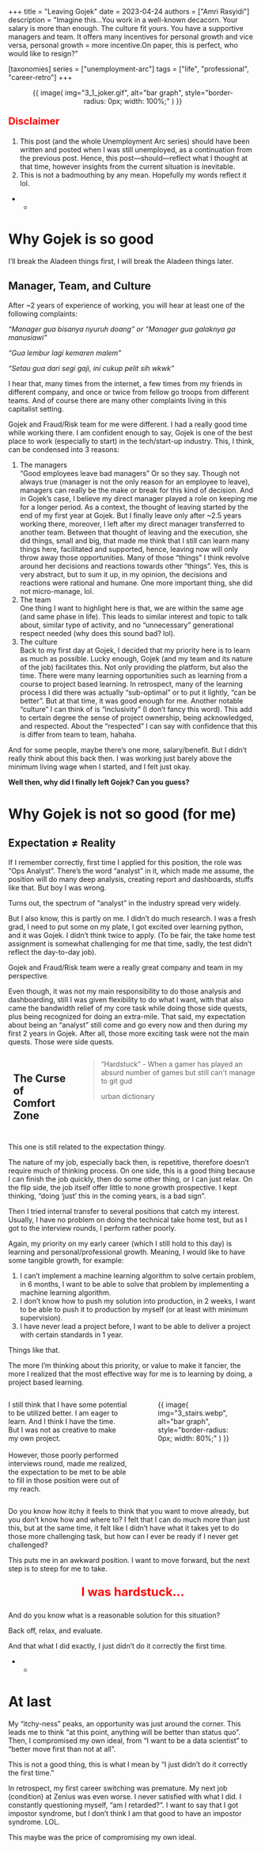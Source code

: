 +++
title = "Leaving Gojek"
date = 2023-04-24
authors = ["Amri Rasyidi"]
description = "Imagine this…You work in a well-known decacorn. Your salary is more than enough. The culture fit yours. You have a supportive managers and team. It offers many incentives for personal growth and vice versa, personal growth = more incentive.On paper, this is perfect, who would like to resign?"

[taxonomies]
series = ["unemployment-arc"]
tags = ["life", "professional", "career-retro"]
+++

<figure style="text-align:center">{{ image( img="3_1_joker.gif", alt="bar graph", style="border-radius: 0px; width: 100%;" ) }}</figure>

<p style="color:red;font-size:20px"><b>Disclaimer</b></p>

1. This post (and the whole Unemployment Arc series) should have been written and posted when I was still unemployed, as a continuation from the previous post. Hence, this post—should—reflect what I thought at that time, however insights from the current situation is inevitable.
1. This is not a badmouthing by any mean. Hopefully my words reflect it lol.

- -

# Why Gojek is so good

I’ll break the Aladeen things first, I will break the Aladeen things later.

## Manager, Team, and Culture

After ~2 years of experience of working, you will hear at least one of the following complaints:

_“Manager gua bisanya nyuruh doang” or “Manager gua galaknya ga manusiawi”_

_“Gua lembur lagi kemaren malem”_

_“Setau gua dari segi gaji, ini cukup pelit sih wkwk”_

I hear that, many times from the internet, a few times from my friends in different company, and once or twice from fellow go troops from different teams. And of course there are many other complaints living in this capitalist setting.

Gojek and Fraud/Risk team for me were different. I had a really good time while working there. I am confident enough to say, Gojek is one of the best place to work (especially to start) in the tech/start-up industry. This, I think, can be condensed into 3 reasons:
1. The managers<br>
“Good employees leave bad managers” Or so they say. Though not always true (manager is not the only reason for an employee to leave), managers can really be the make or break for this kind of decision. And in Gojek’s case, I believe my direct manager played a role on keeping me for a longer period. As a context, the thought of leaving started by the end of my first year at Gojek. But I finally leave only after ~2.5 years working there, moreover, I left after my direct manager transferred to another team. Between that thought of leaving and the execution, she did things, small and big, that made me think that I still can learn many things here, facilitated and supported, hence, leaving now will only throw away those opportunities. Many of those “things” I think revolve around her decisions and reactions towards other “things”. Yes, this is very abstract, but to sum it up, in my opinion, the decisions and reactions were rational and humane. One more important thing, she did not micro-manage, lol.
1. The team<br>
One thing I want to highlight here is that, we are within the same age (and same phase in life). This leads to similar interest and topic to talk about, similar type of activity, and no “unnecessary” generational respect needed (why does this sound bad? lol).
1. The culture<br>
Back to my first day at Gojek, I decided that my priority here is to learn as much as possible. Lucky enough, Gojek (and my team and its nature of the job) facilitates this. Not only providing the platform, but also the time. There were many learning opportunities such as learning from a course to project based learning.
In retrospect, many of the learning process I did there was actually “sub-optimal” or to put it lightly, “can be better”. But at that time, it was good enough for me.
Another notable “culture” I can think of is “inclusivity” (I don’t fancy this word). This add to certain degree the sense of project ownership, being acknowledged, and respected. About the “respected” I can say with confidence that this is differ from team to team, hahaha.

And for some people, maybe there’s one more, salary/benefit. But I didn’t really think about this back then. I was working just barely above the minimum living wage when I started, and I felt just okay.

**Well then, why did I finally left Gojek? Can you guess?**

# Why Gojek is not so good (for me)

## Expectation ≠ Reality

If I remember correctly, first time I applied for this position, the role was “Ops Analyst”. There’s the word “analyst” in it, which made me assume, the position will do many deep analysis, creating report and dashboards, stuffs like that. But boy I was wrong.

Turns out, the spectrum of “analyst” in the industry spread very widely.

But I also know, this is partly on me. I didn’t do much research. I was a fresh grad, I need to put some on my plate, I got excited over learning python, and it was Gojek. I didn’t think twice to apply. (To be fair, the take home test assignment is somewhat challenging for me that time, sadly, the test didn’t reflect the day-to-day job).

Gojek and Fraud/Risk team were a really great company and team in my perspective.

Even though, it was not my main responsibility to do those analysis and dashboarding, still I was given flexibility to do what I want, with that also came the bandwidth relief of my core task while doing those side quests, plus being recognized for doing an extra-mile. That said, my expectation about being an “analyst” still come and go every now and then during my first 2 years in Gojek. After all, those more exciting task were not the main quests. Those were side quests.

<div class="columns">
  <div class="column" style="flex-basis: 30%; padding: 10px;">
    <h2>The Curse of Comfort Zone</h2>
  </div>
  <div class="column" style="flex-basis: 100%; padding: 0px;">
    <blockquote>
      <p>“Hardstuck” - When a gamer has played an absurd number of games but still can't manage to git gud</p>
      <footer>urban dictionary</footer>
    </blockquote>
  </div>
</div>

This one is still related to the expectation thingy.

The nature of my job, especially back then, is repetitive, therefore doesn’t require much of thinking process. On one side, this is a good thing because I can finish the job quickly, then do some other thing, or I can just relax. On the flip side, the job itself offer little to none growth prospective. I kept thinking, “doing ‘just’ this in the coming years, is a bad sign”.

Then I tried internal transfer to several positions that catch my interest. Usually, I have no problem on doing the technical take home test, but as I got to the interview rounds, I perform rather poorly.

Again, my priority on my early career (which I still hold to this day) is learning and personal/professional growth. Meaning, I would like to have some tangible growth, for example:

1. I can’t implement a machine learning algorithm to solve certain problem, in 6 months, I want to be able to solve that problem by implementing a machine learning algorithm.
1. I don’t know how to push my solution into production, in 2 weeks, I want to be able to push it to production by myself (or at least with minimum supervision).
1. I have never lead a project before, I want to be able to deliver a project with certain standards in 1 year.

Things like that.

The more I’m thinking about this priority, or value to make it fancier, the more I realized that the most effective way for me is to learning by doing, a project based learning.

<div class="columns">
  <div class="column" style="flex-basis: 50%; padding: 0px;">
      <p>I still think that I have some potential to be utilized better. I am eager to learn. And I think I have the time. But I was not as creative to make my own project.
      <br><br>However, those poorly performed interviews round, made me realized, the expectation to be met to be able to fill in those position were out of my reach.</p>
  </div>
  <div class="column" style="flex-basis: 50%; padding: 0px;">
    <figure>
        {{ image( img="3_stairs.webp", alt="bar graph", style="border-radius: 0px; width: 80%;" ) }}
    </figure>
  </div>
</div>

Do you know how itchy it feels to think that you want to move already, but you don’t know how and where to? I felt that I can do much more than just this, but at the same time, it felt like I didn’t have what it takes yet to do those more challenging task, but how can I ever be ready if I never get challenged?

This puts me in an awkward position. I want to move forward, but the next step is to steep for me to take.


<p style="color:red;font-size:24px;text-align:center"><b>I was hardstuck…</b></p>

And do you know what is a reasonable solution for this situation?

Back off, relax, and evaluate.

And that what I did exactly, I just didn’t do it correctly the first time.

- -

# At last
My “itchy-ness” peaks, an opportunity was just around the corner. This leads me to think “at this point, anything will be better than status quo”. Then, I compromised my own ideal, from “I want to be a data scientist” to “better move first than not at all”.

This is not a good thing, this is what I mean by “I just didn’t do it correctly the first time.”

In retrospect, my first career switching was premature. My next job (condition) at Zenius was even worse. I never satisfied with what I did. I constantly questioning myself, “am I retarded?”. I want to say that I got impostor syndrome, but I don’t think I am that good to have an impostor syndrome. LOL.

This maybe was the price of compromising my own ideal.